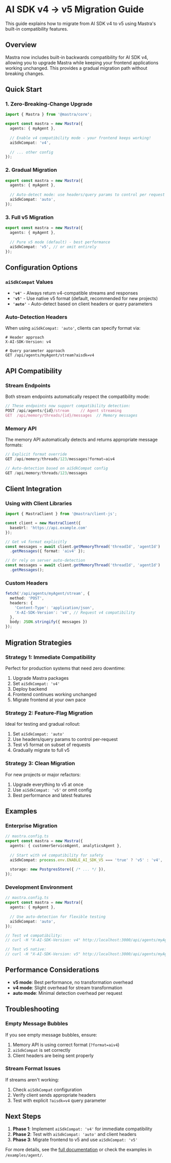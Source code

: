 # AI SDK v4 → v5 Migration Guide

This guide explains how to migrate from AI SDK v4 to v5 using Mastra's built-in compatibility features.

## Overview

Mastra now includes built-in backwards compatibility for AI SDK v4, allowing you to upgrade Mastra while keeping your frontend applications working unchanged. This provides a gradual migration path without breaking changes.

## Quick Start

### 1. Zero-Breaking-Change Upgrade

```typescript
import { Mastra } from '@mastra/core';

export const mastra = new Mastra({
  agents: { myAgent },
  
  // Enable v4 compatibility mode - your frontend keeps working!
  aiSdkCompat: 'v4',
  
  // ... other config
});
```

### 2. Gradual Migration

```typescript
export const mastra = new Mastra({
  agents: { myAgent },
  
  // Auto-detect mode: use headers/query params to control per request
  aiSdkCompat: 'auto',
});
```

### 3. Full v5 Migration

```typescript
export const mastra = new Mastra({
  agents: { myAgent },
  
  // Pure v5 mode (default) - best performance
  aiSdkCompat: 'v5', // or omit entirely
});
```

## Configuration Options

### `aiSdkCompat` Values

- **`'v4'`** - Always return v4-compatible streams and responses
- **`'v5'`** - Use native v5 format (default, recommended for new projects)  
- **`'auto'`** - Auto-detect based on client headers or query parameters

### Auto-Detection Headers

When using `aiSdkCompat: 'auto'`, clients can specify format via:

```http
# Header approach
X-AI-SDK-Version: v4

# Query parameter approach  
GET /api/agents/myAgent/stream?aisdk=v4
```

## API Compatibility

### Stream Endpoints

Both stream endpoints automatically respect the compatibility mode:

```typescript
// These endpoints now support compatibility detection:
POST /api/agents/{id}/stream     // Agent streaming
GET  /api/memory/threads/{id}/messages  // Memory messages
```

### Memory API

The memory API automatically detects and returns appropriate message formats:

```typescript
// Explicit format override
GET /api/memory/threads/123/messages?format=aiv4

// Auto-detection based on aiSdkCompat config
GET /api/memory/threads/123/messages
```

## Client Integration

### Using with Client Libraries

```typescript
import { MastraClient } from '@mastra/client-js';

const client = new MastraClient({
  baseUrl: 'https://api.example.com'
});

// Get v4 format explicitly
const messages = await client.getMemoryThread('threadId', 'agentId')
  .getMessages({ format: 'aiv4' });

// Or rely on server auto-detection
const messages = await client.getMemoryThread('threadId', 'agentId')
  .getMessages();
```

### Custom Headers

```typescript
fetch('/api/agents/myAgent/stream', {
  method: 'POST',
  headers: {
    'Content-Type': 'application/json',
    'X-AI-SDK-Version': 'v4', // Request v4 compatibility
  },
  body: JSON.stringify({ messages })
});
```

## Migration Strategies

### Strategy 1: Immediate Compatibility

Perfect for production systems that need zero downtime:

1. Upgrade Mastra packages
2. Set `aiSdkCompat: 'v4'`
3. Deploy backend
4. Frontend continues working unchanged
5. Migrate frontend at your own pace

### Strategy 2: Feature-Flag Migration

Ideal for testing and gradual rollout:

1. Set `aiSdkCompat: 'auto'`
2. Use headers/query params to control per-request
3. Test v5 format on subset of requests
4. Gradually migrate to full v5

### Strategy 3: Clean Migration

For new projects or major refactors:

1. Upgrade everything to v5 at once
2. Use `aiSdkCompat: 'v5'` or omit config
3. Best performance and latest features

## Examples

### Enterprise Migration

```typescript
// mastra.config.ts
export const mastra = new Mastra({
  agents: { customerServiceAgent, analyticsAgent },
  
  // Start with v4 compatibility for safety
  aiSdkCompat: process.env.ENABLE_AI_SDK_V5 === 'true' ? 'v5' : 'v4',
  
  storage: new PostgresStore({ /* ... */ }),
});
```

### Development Environment

```typescript
// mastra.config.ts  
export const mastra = new Mastra({
  agents: { myAgent },
  
  // Use auto-detection for flexible testing
  aiSdkCompat: 'auto',
});

// Test v4 compatibility:
// curl -H "X-AI-SDK-Version: v4" http://localhost:3000/api/agents/myAgent/stream

// Test v5 native:  
// curl -H "X-AI-SDK-Version: v5" http://localhost:3000/api/agents/myAgent/stream
```

## Performance Considerations

- **v5 mode**: Best performance, no transformation overhead
- **v4 mode**: Slight overhead for stream transformation  
- **auto mode**: Minimal detection overhead per request

## Troubleshooting

### Empty Message Bubbles

If you see empty message bubbles, ensure:
1. Memory API is using correct format (`?format=aiv4`)
2. `aiSdkCompat` is set correctly
3. Client headers are being sent properly

### Stream Format Issues

If streams aren't working:
1. Check `aiSdkCompat` configuration
2. Verify client sends appropriate headers
3. Test with explicit `?aisdk=v4` query parameter

## Next Steps

1. **Phase 1**: Implement `aiSdkCompat: 'v4'` for immediate compatibility
2. **Phase 2**: Test with `aiSdkCompat: 'auto'` and client headers  
3. **Phase 3**: Migrate frontend to v5 and use `aiSdkCompat: 'v5'`

For more details, see the [full documentation](../../../docs) or check the examples in `/examples/agent/`.